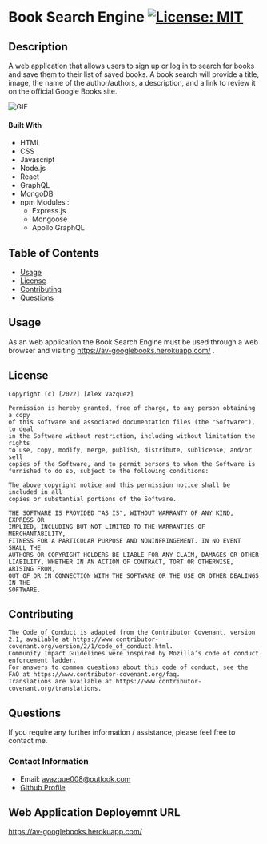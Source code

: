 # Book Search Engine [![License: MIT](https://img.shields.io/badge/License-MIT-yellow.svg)](https://opensource.org/licenses/MIT)

## Description

A web application that allows users to sign up or log in to search for books and save them to their list of saved books. A book search will provide a title, image, the name of the author/authors, a description, and a link to review it on the official Google Books site.

![GIF]()

#### Built With
* HTML
* CSS
* Javascript
* Node.js
* React
* GraphQL
* MongoDB
* npm Modules :
    * Express.js
    * Mongoose
    * Apollo GraphQL

## Table of Contents

* [Usage](#usage)
* [License](#license)
* [Contributing](#contributing)
* [Questions](#questions)
 
## Usage

 As an web application the Book Search Engine must be used through a web browser and visiting https://av-googlebooks.herokuapp.com/ .

## License

    Copyright (c) [2022] [Alex Vazquez]

    Permission is hereby granted, free of charge, to any person obtaining a copy
    of this software and associated documentation files (the "Software"), to deal
    in the Software without restriction, including without limitation the rights
    to use, copy, modify, merge, publish, distribute, sublicense, and/or sell
    copies of the Software, and to permit persons to whom the Software is
    furnished to do so, subject to the following conditions:

    The above copyright notice and this permission notice shall be included in all
    copies or substantial portions of the Software.

    THE SOFTWARE IS PROVIDED "AS IS", WITHOUT WARRANTY OF ANY KIND, EXPRESS OR
    IMPLIED, INCLUDING BUT NOT LIMITED TO THE WARRANTIES OF MERCHANTABILITY,
    FITNESS FOR A PARTICULAR PURPOSE AND NONINFRINGEMENT. IN NO EVENT SHALL THE
    AUTHORS OR COPYRIGHT HOLDERS BE LIABLE FOR ANY CLAIM, DAMAGES OR OTHER
    LIABILITY, WHETHER IN AN ACTION OF CONTRACT, TORT OR OTHERWISE, ARISING FROM,
    OUT OF OR IN CONNECTION WITH THE SOFTWARE OR THE USE OR OTHER DEALINGS IN THE
    SOFTWARE.
    

## Contributing

    The Code of Conduct is adapted from the Contributor Covenant, version 2.1, available at https://www.contributor-covenant.org/version/2/1/code_of_conduct.html.
    Community Impact Guidelines were inspired by Mozilla’s code of conduct enforcement ladder.
    For answers to common questions about this code of conduct, see the FAQ at https://www.contributor-covenant.org/faq. 
    Translations are available at https://www.contributor-covenant.org/translations.    
    

## Questions

If you require any further information / assistance, please feel free to contact me.

### Contact Information

* Email: avazque008@outlook.com
* [Github Profile](https://github.com/avazque008)

## Web Application Deployemnt URL

https://av-googlebooks.herokuapp.com/


